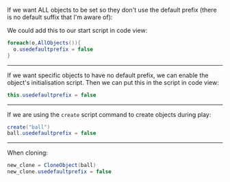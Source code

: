 If we want ALL objects to be set so they don't use the default prefix (there is no default suffix that I'm aware of):


We could add this to our start script in code view:
```c#
foreach(o,AllObjects()){
  o.usedefaultprefix = false
}
```


---
If we want specific objects to have no default prefix, we can enable the object's initialisation script.  Then we can put this in the script in code view:
```c#
this.usedefaultprefix = false
```

---
If we are using the ```create``` script command to create objects during play:

```c#
create("ball")
ball.usedefaultprefix = false
```

---
When cloning:
```c#
new_clone = CloneObject(ball)
new_clone.usedefaultprefix = false
```
